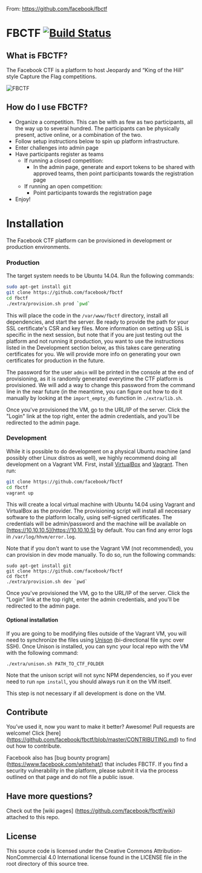 From: https://github.com/facebook/fbctf

# FBCTF [![Build Status](https://travis-ci.com/facebook/fbctf.svg?token=iA22NGxXs7orkhB2bopa&branch=master)](https://travis-ci.com/facebook/fbctf)

## What is FBCTF?

The Facebook CTF is a platform to host Jeopardy and “King of the Hill” style Capture the Flag competitions.

![FBCTF](https://github.com/facebook/fbctf/raw/master/screencapture.gif)

## How do I use FBCTF?

* Organize a competition. This can be with as few as two participants, all the way up to several hundred. The participants can be physically present, active online, or a combination of the two.
* Follow setup instructions below to spin up platform infrastructure.
* Enter challenges into admin page
* Have participants register as teams
    * If running a closed competition:
        * In the admin page, generate and export tokens to be shared with approved teams, then point participants towards the registration page
    * If running an open competition:
        * Point participants towards the registration page
* Enjoy!

# Installation

The Facebook CTF platform can be provisioned in development or production environments.

### Production

The target system needs to be Ubuntu 14.04. Run the following commands:

```bash
sudo apt-get install git
git clone https://github.com/facebook/fbctf
cd fbctf
./extra/provision.sh prod `pwd`
```

This will place the code in the `/var/www/fbctf` directory, install all dependencies, and start the server. Be ready to provide the path for your SSL certificate's CSR and key files. More information on setting up SSL is specific in the next session, but note that if you are just testing out the platform and not running it production, you want to use the instructions listed in the Development section below, as this takes care generating certificates for you. We will provide more info on generating your own certificates for production in the future.

The password for the user `admin` will be printed in the console at the end of provisioning, as it is randomly generated everytime the CTF platform is provisioned. We will add a way to change this password from the command line in the near future (in the meantime, you can figure out how to do it manually by looking at the `import_empty_db` function in `./extra/lib.sh`.

Once you've provisioned the VM, go to the URL/IP of the server. Click the "Login" link at the top right, enter the admin credentials, and you'll be redirected to the admin page.

### Development

While it is possible to do development on a physical Ubuntu machine (and possibly other Linux distros as well), we highly recommend doing all development on a Vagrant VM. First, install [VirtualBox](https://www.virtualbox.org/wiki/Downloads) and [Vagrant](https://www.vagrantup.com/downloads.html). Then run:

```bash
git clone https://github.com/facebook/fbctf
cd fbctf
vagrant up
```

This will create a local virtual machine with Ubuntu 14.04 using Vagrant and VirtualBox as the provider. The provisioning script will install all necessary software to the platform locally, using self-signed certificates. The credentials will be admin/password and the machine will be available on [https://10.10.10.5](https://10.10.10.5) by default. You can find any error logs in `/var/log/hhvm/error.log`.


Note that if you don't want to use the Vagrant VM (not recommended), you can provision in dev mode manually. To do so, run the following commands:

```
sudo apt-get install git
git clone https://github.com/facebook/fbctf
cd fbctf
./extra/provision.sh dev `pwd`
```

Once you've provisioned the VM, go to the URL/IP of the server. Click the "Login" link at the top right, enter the admin credentials, and you'll be redirected to the admin page.

#### Optional installation

If you are going to be modifying files outside of the Vagrant VM, you will need to synchronize the files using [Unison](https://www.cis.upenn.edu/~bcpierce/unison/download.html) (bi-directional file sync over SSH). Once Unison is installed, you can sync your local repo with the VM with the following command:

`./extra/unison.sh PATH_TO_CTF_FOLDER`

Note that the unison script will not sync NPM dependencies, so if you ever need to run `npm install`, you should always run it on the VM itself.

This step is not necessary if all development is done on the VM.

## Contribute

You’ve used it, now you want to make it better? Awesome! Pull requests are welcome! Click [here] (https://github.com/facebook/fbctf/blob/master/CONTRIBUTING.md) to find out how to contribute.

Facebook also has [bug bounty program] (https://www.facebook.com/whitehat/) that includes FBCTF. If you find a security vulnerability in the platform, please submit it via the process outlined on that page and do not file a public issue.

## Have more questions?

Check out the [wiki pages] (https://github.com/facebook/fbctf/wiki) attached to this repo.

## License

This source code is licensed under the Creative Commons Attribution-NonCommercial 4.0 International license found in the LICENSE file in the root directory of this source tree.
